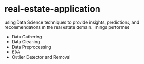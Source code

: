 # real-estate-application
using Data Science techniques to provide insights, predictions, and recommendations in the real estate domain.
Things performed
- Data Gathering
- Data Cleaning
- Data Preprocessing
- EDA
- Outlier Detector and Removal